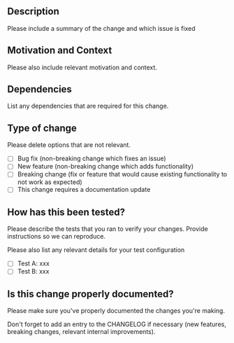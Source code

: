 ## Description

Please include a summary of the change and which issue is fixed

## Motivation and Context

Please also include relevant motivation and context. 

## Dependencies 

List any dependencies that are required for this change.

## Type of change

Please delete options that are not relevant.

- [ ] Bug fix (non-breaking change which fixes an issue)
- [ ] New feature (non-breaking change which adds functionality)
- [ ] Breaking change (fix or feature that would cause existing functionality to not work as expected)
- [ ] This change requires a documentation update

## How has this been tested?

Please describe the tests that you ran to verify your changes. Provide instructions so we can reproduce. 

Please also list any relevant details for your test configuration

- [ ] Test A: xxx
- [ ] Test B: xxx

## Is this change properly documented?

Please make sure you've properly documented the changes you're making.

Don't forget to add an entry to the CHANGELOG if necessary (new features, breaking changes, relevant internal improvements).
